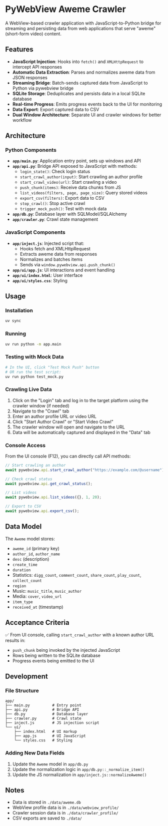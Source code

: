 # PyWebView Aweme Crawler

A WebView-based crawler application with JavaScript-to-Python bridge for streaming and persisting data from web applications that serve "aweme" (short-form video) content.

## Features

- **JavaScript Injection**: Hooks into `fetch()` and `XMLHttpRequest` to intercept API responses
- **Automatic Data Extraction**: Parses and normalizes aweme data from JSON responses
- **Streaming Bridge**: Batch-sends captured data from JavaScript to Python via pywebview bridge
- **SQLite Storage**: Deduplicates and persists data in a local SQLite database
- **Real-time Progress**: Emits progress events back to the UI for monitoring
- **Data Export**: Export captured data to CSV
- **Dual Window Architecture**: Separate UI and crawler windows for better workflow

## Architecture

### Python Components

- **`app/main.py`**: Application entry point, sets up windows and API
- **`app/api.py`**: Bridge API exposed to JavaScript with methods:
  - `login_state()`: Check login status
  - `start_crawl_author(input)`: Start crawling an author profile
  - `start_crawl_video(url)`: Start crawling a video
  - `push_chunk(items)`: Receive data chunks from JS
  - `list_videos(filters, page, page_size)`: Query stored videos
  - `export_csv(filters)`: Export data to CSV
  - `stop_crawl()`: Stop active crawl
  - `trigger_mock_push()`: Test with mock data
- **`app/db.py`**: Database layer with SQLModel/SQLAlchemy
- **`app/crawler.py`**: Crawl state management

### JavaScript Components

- **`app/inject.js`**: Injected script that:
  - Hooks fetch and XMLHttpRequest
  - Extracts aweme data from responses
  - Normalizes and batches items
  - Sends via `window.pywebview.api.push_chunk()`
- **`app/ui/app.js`**: UI interactions and event handling
- **`app/ui/index.html`**: User interface
- **`app/ui/styles.css`**: Styling

## Usage

### Installation

```bash
uv sync
```

### Running

```bash
uv run python -m app.main
```

### Testing with Mock Data

```bash
# In the UI, click "Test Mock Push" button
# OR run the test script:
uv run python test_mock.py
```

### Crawling Live Data

1. Click on the "Login" tab and log in to the target platform using the crawler window (if needed)
2. Navigate to the "Crawl" tab
3. Enter an author profile URL or video URL
4. Click "Start Author Crawl" or "Start Video Crawl"
5. The crawler window will open and navigate to the URL
6. Data will be automatically captured and displayed in the "Data" tab

### Console Access

From the UI console (F12), you can directly call API methods:

```javascript
// Start crawling an author
await pywebview.api.start_crawl_author("https://example.com/@username");

// Check crawl status
await pywebview.api.get_crawl_status();

// List videos
await pywebview.api.list_videos({}, 1, 20);

// Export to CSV
await pywebview.api.export_csv();
```

## Data Model

The `Aweme` model stores:

- `aweme_id` (primary key)
- `author_id`, `author_name`
- `desc` (description)
- `create_time`
- `duration`
- Statistics: `digg_count`, `comment_count`, `share_count`, `play_count`, `collect_count`
- `region`
- Music: `music_title`, `music_author`
- Media: `cover`, `video_url`
- `item_type`
- `received_at` (timestamp)

## Acceptance Criteria

✅ From UI console, calling `start_crawl_author` with a known author URL results in:
- `push_chunk` being invoked by the injected JavaScript
- Rows being written to the SQLite database
- Progress events being emitted to the UI

## Development

### File Structure

```
app/
├── main.py          # Entry point
├── api.py           # Bridge API
├── db.py            # Database layer
├── crawler.py       # Crawl state
├── inject.js        # JS injection script
└── ui/
    ├── index.html   # UI markup
    ├── app.js       # UI JavaScript
    └── styles.css   # Styling
```

### Adding New Data Fields

1. Update the `Aweme` model in `app/db.py`
2. Update the normalization logic in `app/db.py::_normalize_item()`
3. Update the JS normalization in `app/inject.js::normalizeAweme()`

## Notes

- Data is stored in `./data/aweme.db`
- WebView profile data is in `./data/webview_profile/`
- Crawler session data is in `./data/crawler_profile/`
- CSV exports are saved to `./data/`
